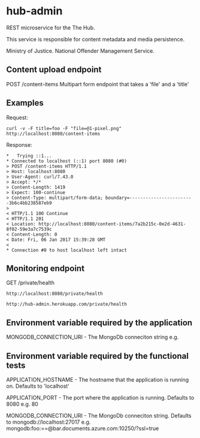 hub-admin
====

REST microservice for the The Hub.

This service is responsible for content metadata and media persistence.

Ministry of Justice.
National Offender Management Service.

Content upload endpoint
----
POST /content-items 
Multipart form endpoint that takes a 'file' and a 'title'

Examples
----
Request:

```curl -v -F title=foo -F "file=@1-pixel.png" http://localhost:8080/content-items```

Response:

```
*   Trying ::1...
* Connected to localhost (::1) port 8080 (#0)
> POST /content-items HTTP/1.1
> Host: localhost:8080
> User-Agent: curl/7.43.0
> Accept: */*
> Content-Length: 1419
> Expect: 100-continue
> Content-Type: multipart/form-data; boundary=------------------------3b6c4bb238587eb9
>
< HTTP/1.1 100 Continue
< HTTP/1.1 201
< Location: http://localhost:8080/content-items/7a2b215c-0e2d-4631-8f02-59e3a7c7539c
< Content-Length: 0
< Date: Fri, 06 Jan 2017 15:39:28 GMT
<
* Connection #0 to host localhost left intact
```

Monitoring endpoint
----
GET /private/health

```http://localhost:8080/private/health```

```http://hub-admin.herokuapp.com/private/health```


Environment variable required by the application
----
MONGODB_CONNECTION_URI - The MongoDb conneciton string
e.g. 

Environment variable required by the functional tests
----
APPLICATION_HOSTNAME - The hostname that the application is running on. Defaults to 'localhost'


APPLICATION_PORT - The port where the application is running. Defaults to 8080
e.g. 80
 
MONGODB_CONNECTION_URI - The MongoDb conneciton string. Defaults to mongodb://localhost:27017
e.g. mongodb:foo:<key>==@bar.documents.azure.com:10250/?ssl=true


